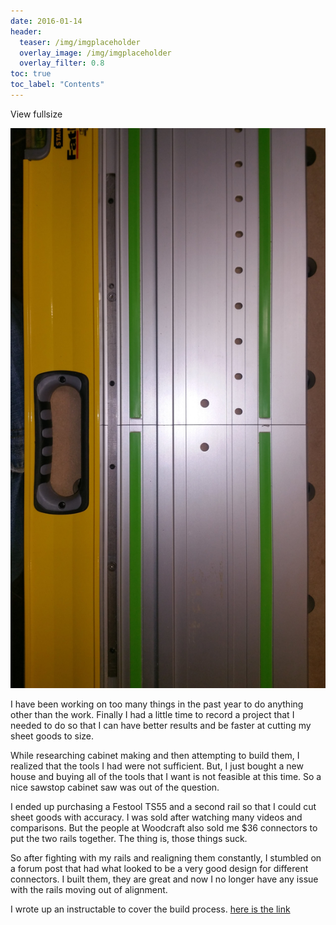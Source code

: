 ```yaml
---
date: 2016-01-14
header:
  teaser: /img/imgplaceholder
  overlay_image: /img/imgplaceholder
  overlay_filter: 0.8
toc: true
toc_label: "Contents"
--- 
```

View fullsize

![trackTogether](/assets/images/old_blog/trackTogether)

I have been working on too many things in the past year to do anything other
than the work. Finally I had a little time to record a project that I needed
to do so that I can have better results and be faster at cutting my sheet
goods to size.

While researching cabinet making and then attempting to build them, I realized
that the tools I had were not sufficient. But, I just bought a new house and
buying all of the tools that I want is not feasible at this time. So a nice
sawstop cabinet saw was out of the question.

I ended up purchasing a Festool TS55 and a second rail so that I could cut
sheet goods with accuracy. I was sold after watching many videos and
comparisons. But the people at Woodcraft also sold me $36 connectors to put
the two rails together. The thing is, those things suck.

So after fighting with my rails and realigning them constantly, I stumbled on
a forum post that had what looked to be a very good design for different
connectors. I built them, they are great and now I no longer have any issue
with the rails moving out of alignment.

I wrote up an instructable to cover the build process. [here is the
link](http://bit.ly/1OkOl7L)

